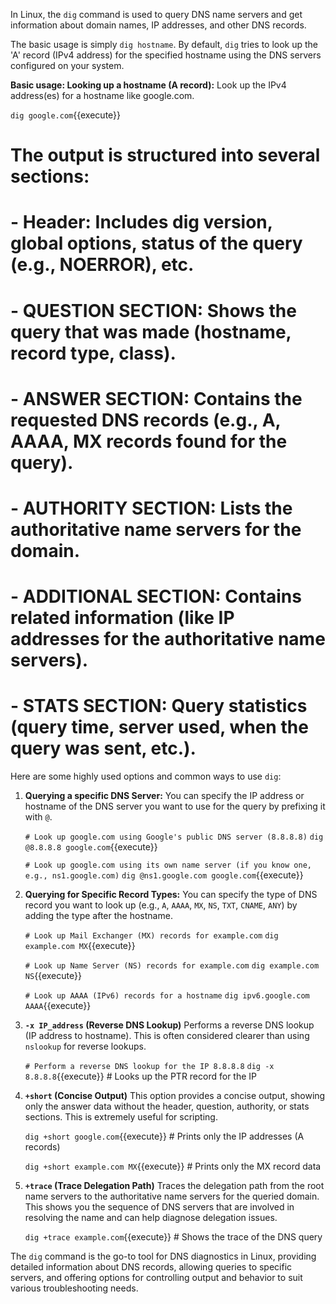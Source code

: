 In Linux, the `dig` command is used to query DNS name servers and get information about domain names, IP addresses, and other DNS records.

The basic usage is simply `dig hostname`. By default, `dig` tries to look up the 'A' record (IPv4 address) for the specified hostname using the DNS servers configured on your system.

**Basic usage: Looking up a hostname (A record):**
Look up the IPv4 address(es) for a hostname like google.com.

`dig google.com`{{execute}}
# The output is structured into several sections:
# - Header: Includes dig version, global options, status of the query (e.g., NOERROR), etc.
# - QUESTION SECTION: Shows the query that was made (hostname, record type, class).
# - ANSWER SECTION: Contains the requested DNS records (e.g., A, AAAA, MX records found for the query).
# - AUTHORITY SECTION: Lists the authoritative name servers for the domain.
# - ADDITIONAL SECTION: Contains related information (like IP addresses for the authoritative name servers).
# - STATS SECTION: Query statistics (query time, server used, when the query was sent, etc.).

Here are some highly used options and common ways to use `dig`:

1.  **Querying a specific DNS Server:**
    You can specify the IP address or hostname of the DNS server you want to use for the query by prefixing it with `@`.

    `# Look up google.com using Google's public DNS server (8.8.8.8)`
    `dig @8.8.8.8 google.com`{{execute}}

    `# Look up google.com using its own name server (if you know one, e.g., ns1.google.com)`
    `dig @ns1.google.com google.com`{{execute}}

2.  **Querying for Specific Record Types:**
    You can specify the type of DNS record you want to look up (e.g., `A`, `AAAA`, `MX`, `NS`, `TXT`, `CNAME`, `ANY`) by adding the type after the hostname.

    `# Look up Mail Exchanger (MX) records for example.com`
    `dig example.com MX`{{execute}}

    `# Look up Name Server (NS) records for example.com`
    `dig example.com NS`{{execute}}

    `# Look up AAAA (IPv6) records for a hostname`
    `dig ipv6.google.com AAAA`{{execute}}

3.  **`-x IP_address` (Reverse DNS Lookup)**
    Performs a reverse DNS lookup (IP address to hostname). This is often considered clearer than using `nslookup` for reverse lookups.

    `# Perform a reverse DNS lookup for the IP 8.8.8.8`
    `dig -x 8.8.8.8`{{execute}} # Looks up the PTR record for the IP

4.  **`+short` (Concise Output)**
    This option provides a concise output, showing only the answer data without the header, question, authority, or stats sections. This is extremely useful for scripting.

    `dig +short google.com`{{execute}} # Prints only the IP addresses (A records)

    `dig +short example.com MX`{{execute}} # Prints only the MX record data

5.  **`+trace` (Trace Delegation Path)**
    Traces the delegation path from the root name servers to the authoritative name servers for the queried domain. This shows you the sequence of DNS servers that are involved in resolving the name and can help diagnose delegation issues.

    `dig +trace example.com`{{execute}} # Shows the trace of the DNS query

The `dig` command is the go-to tool for DNS diagnostics in Linux, providing detailed information about DNS records, allowing queries to specific servers, and offering options for controlling output and behavior to suit various troubleshooting needs.
